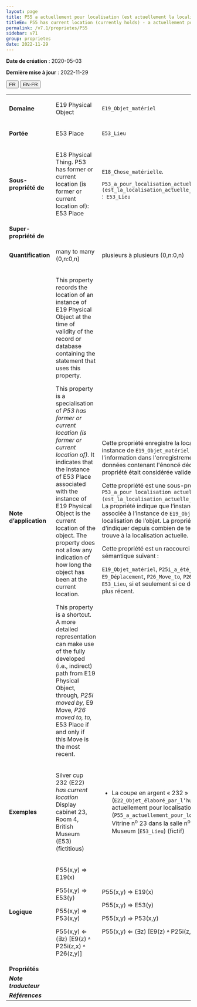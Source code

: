 ```yaml
---
layout: page
title: P55 a actuellement pour localisation (est actuellement la localisation de)
titleEn: P55 has current location (currently holds) - a actuellement pour localisation (est actuellement la localisation de)
permalink: /v7.1/proprietes/P55
sidebar: v71
group: proprietes
date: 2022-11-29
---
```


**Date de création** : 2020-05-03

**Dernière mise à jour** : 2022-11-29

<div class="lang-buttons">
  <button id="fr" class="activate">FR</button>
  <button id="en-fr">EN-FR</button>
</div>

<table>
				<tbody>
				<tr>
					<td><strong>Domaine</strong></td>
					<td class="en"><p>E19 Physical Object</p>
							</td>
						<td><p><code class="language-plaintext highlighter-rouge">E19_Objet_matériel</code></p>
							</td>
						</tr>
					<tr>
					<td><strong>Portée</strong></td>
					<td class="en"><p>E53 Place</p>
							</td>
						<td><p><code class="language-plaintext highlighter-rouge">E53_Lieu</code></p>
							</td>
						</tr>
					<tr>
					<td><strong>Sous-propriété de</strong></td>
					<td class="en"><p>E18 Physical Thing. P53 has former or current location (is former or current location of): E53 Place</p>
							</td>
						<td><p><code class="language-plaintext highlighter-rouge">E18_Chose_matérielle</code>.</p>
							<p><code class="language-plaintext highlighter-rouge">P53_a_pour_localisation_actuelle_ou_antérieure (est_la_localisation_actuelle_ou_antérieure_de)</code> :<code class="language-plaintext highlighter-rouge"> E53_Lieu</code></p>
							</td>
						</tr>
					<tr>
					<td><strong>Super-propriété de</strong></td>
					<td class="en"><p></p>
							</td>
						<td><p></p>
							</td>
						</tr>
					<tr>
					<td><strong>Quantification</strong></td>
					<td class="en"><p>many to many (0,n:0,n)</p>
							</td>
						<td><p>plusieurs à plusieurs (0,n:0,n)</p>
							</td>
						</tr>
					<tr>
					<td><strong>Note d’application</strong></td>
					<td class="en"><p>This property records the location of an instance of E19 Physical Object at the time of validity of the record or database containing the statement that uses this property.</p>
							<p>This property is a specialisation of <em>P53</em> <em>has former or current location (is former or current location of).</em> It indicates that the instance of E53 Place associated with the instance of E19 Physical Object is the current location of the object. The property does not allow any indication of how long the object has been at the current location. </p>
							<p>This property is a shortcut. A more detailed representation can make use of the fully developed (i.e., indirect) path from E19 Physical Object<em>, </em>through<em>, P25i moved by, </em>E9 Move<em>, P26 moved to, to, </em>E53 Place if and only if this Move is the most recent.</p>
							</td>
						<td><p>Cette propriété enregistre la localisation d’une instance de <code class="language-plaintext highlighter-rouge">E19_Objet_matériel</code> au moment où l'information dans l'enregistrement ou la base de données contenant l'énoncé décrit par cette propriété était considérée valide.</p>
							<p> </p>
							<p>Cette propriété est une sous-propriété de <code class="language-plaintext highlighter-rouge">P53_a_pour localisation actuelle ou antérieure (est_la_localisation_actuelle_ou_antérieure_de)</code>. La propriété indique que l’instance de <code class="language-plaintext highlighter-rouge">E53_Lieu</code> associée à l’instance de <code class="language-plaintext highlighter-rouge">E19_Objet_matériel</code> est la localisation de l’objet. La propriété ne permet pas d’indiquer depuis combien de temps l’objet se trouve à la localisation actuelle.</p>
							<p> </p>
							<p>Cette propriété est un raccourci du chemin sémantique suivant :</p>
							<p><code class="language-plaintext highlighter-rouge">E19_Objet_matériel</code>, <code class="language-plaintext highlighter-rouge">P25i_a_été_déplacé_par</code>, <code class="language-plaintext highlighter-rouge">E9_Déplacement</code>, <code class="language-plaintext highlighter-rouge">P26_Move_to</code>, <code class="language-plaintext highlighter-rouge">P26_a_déplacé_vers</code>,<code class="language-plaintext highlighter-rouge"> E53_Lieu</code>, si et seulement si ce déplacement est le plus récent.</p>
							</td>
						</tr>
					<tr>
					<td><strong>Exemples</strong></td>
					<td class="en"><p>Silver cup 232 (E22) <em>has current location</em> Display cabinet 23, Room 4, British Museum (E53) (fictitious)</p>
							</td>
						<td><ul><li><p>La coupe en argent « 232 » (<code class="language-plaintext highlighter-rouge">E22_Objet_élaboré_par_l’humain</code>) a actuellement pour localisation (<code class="language-plaintext highlighter-rouge">P55_a_actuellement_pour_localisation</code>) la Vitrine n<sup>o</sup> 23 dans la salle n<sup>o</sup> 4 du British Museum (<code class="language-plaintext highlighter-rouge">E53_Lieu</code>) (fictif)</p>
							</li>
									</ul></td>
						</tr>
					<tr>
					<td><strong>Logique</strong></td>
					<td class="en"><p>P55(x,y) ⇒ E19(x)</p>
							<p>P55(x,y) ⇒ E53(y) </p>
							<p>P55(x,y) ⇒ P53(x,y)</p>
							<p>P55(x,y) ⇐ (∃z) [E9(z) ˄ P25i(z,x) ˄ P26(z,y)]</p>
							</td>
						<td><p>P55(x,y) ⇒ E19(x)</p>
							<p>P55(x,y) ⇒ E53(y) </p>
							<p>P55(x,y) ⇒ P53(x,y)</p>
							<p>P55(x,y) ⇐ (∃z) [E9(z) ˄ P25i(z,x) ˄ P26(z,y)]</p>
							</td>
						</tr>
					<tr>
					<td><strong>Propriétés</strong></td>
					<td class="en"><p></p>
							</td>
						<td><p></p>
							</td>
						</tr>
					<tr>
					<td><strong><em>Note traducteur</em></strong></td>
					<td colspan="2"><p></p>
							</td>
						</tr>
					<tr>
					<td><strong><em>Références</em></strong></td>
					<td colspan="2"><p><em></em></p>
							</td>
						</tr>
					</tbody>
				</table>
				